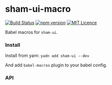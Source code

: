 # sham-ui-macro
[![Build Status](https://travis-ci.org/shamcode/sham-ui-macro.svg?branch=master)](https://travis-ci.org/shamcode/sham-ui-macro)
[![npm version](https://badge.fury.io/js/sham-ui-macro.svg)](https://badge.fury.io/js/sham-ui-macro)
[![MIT Licence](https://badges.frapsoft.com/os/mit/mit.svg?v=103)](https://opensource.org/licenses/mit-license.php)

Babel macros for `sham-ui`.

### Install
Install from yarn:
`yadn add sham-ui --dev`

And add `babel-macros` plugin to your babel config. 

### API